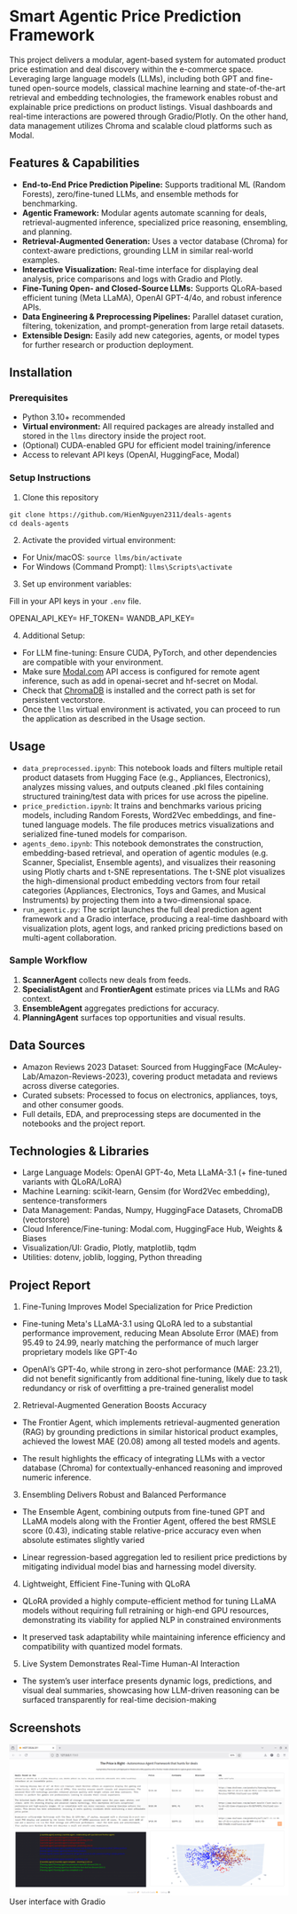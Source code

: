 # Smart Agentic Price Prediction Framework

This project delivers a modular, agent-based system for automated product price estimation and deal discovery within the e-commerce space. Leveraging large language models (LLMs), including both GPT and fine-tuned open-source models, classical machine learning and state-of-the-art retrieval and embedding technologies, the framework enables robust and explainable price predictions on product listings. Visual dashboards and real-time interactions are powered through Gradio/Plotly. On the other hand, data management utilizes Chroma and scalable cloud platforms such as Modal.

## Features & Capabilities

- **End-to-End Price Prediction Pipeline:** Supports traditional ML (Random Forests), zero/fine-tuned LLMs, and ensemble methods for benchmarking.
- **Agentic Framework:** Modular agents automate scanning for deals, retrieval-augmented inference, specialized price reasoning, ensembling, and planning.
- **Retrieval-Augmented Generation:** Uses a vector database (Chroma) for context-aware predictions, grounding LLM in similar real-world examples.
- **Interactive Visualization:** Real-time interface for displaying deal analysis, price comparisons and logs with Gradio and Plotly.
- **Fine-Tuning Open- and Closed-Source LLMs:** Supports QLoRA-based efficient tuning (Meta LLaMA), OpenAI GPT-4/4o, and robust inference APIs.
- **Data Engineering & Preprocessing Pipelines:** Parallel dataset curation, filtering, tokenization, and prompt-generation from large retail datasets.
- **Extensible Design:** Easily add new categories, agents, or model types for further research or production deployment.

## Installation

### Prerequisites


- Python 3.10+ recommended
- **Virtual environment:** All required packages are already installed and stored in the `llms` directory inside the project root.
- (Optional) CUDA-enabled GPU for efficient model training/inference
- Access to relevant API keys (OpenAI, HuggingFace, Modal)

### Setup Instructions

1. Clone this repository
```
git clone https://github.com/HienNguyen2311/deals-agents
cd deals-agents
```
2. Activate the provided virtual environment:
* For Unix/macOS: ```source llms/bin/activate```
* For Windows (Command Prompt): ```llms\Scripts\activate```

3. Set up environment variables:

Fill in your API keys in your `.env` file.

OPENAI_API_KEY=
HF_TOKEN=
WANDB_API_KEY=

4. Additional Setup:

* For LLM fine-tuning: Ensure CUDA, PyTorch, and other dependencies are compatible with your environment.
* Make sure [Modal.com](https://modal.com/) API access is configured for remote agent inference, such as add in openai-secret and hf-secret on Modal.
* Check that [ChromaDB](https://www.trychroma.com/) is installed and the correct path is set for persistent vectorstore.
* Once the `llms` virtual environment is activated, you can proceed to run the application as described in the Usage section.

## Usage

* ```data_preprocessed.ipynb```: This notebook loads and filters multiple retail product datasets from Hugging Face (e.g., Appliances, Electronics), analyzes missing values, and outputs cleaned .pkl files containing structured training/test data with prices for use across the pipeline.
* ```price_prediction.ipynb```: It trains and benchmarks various pricing models, including Random Forests, Word2Vec embeddings, and fine-tuned language models. The file produces metrics visualizations and serialized fine-tuned models for comparison.
* ```agents_demo.ipynb```: This notebook demonstrates the construction, embedding-based retrieval, and operation of agentic modules (e.g. Scanner, Specialist, Ensemble agents), and visualizes their reasoning using Plotly charts and t-SNE representations. The t-SNE plot visualizes the high-dimensional product embedding vectors from four retail categories (Appliances, Electronics, Toys and Games, and Musical Instruments) by projecting them into a two-dimensional space.
* ```run_agentic.py```: The script launches the full deal prediction agent framework and a Gradio interface, producing a real-time dashboard with visualization plots, agent logs, and ranked pricing predictions based on multi-agent collaboration.

### Sample Workflow

1. **ScannerAgent** collects new deals from feeds.
2. **SpecialistAgent** and **FrontierAgent** estimate prices via LLMs and RAG context.
3. **EnsembleAgent** aggregates predictions for accuracy.
4. **PlanningAgent** surfaces top opportunities and visual results.

## Data Sources

* Amazon Reviews 2023 Dataset: Sourced from HuggingFace (McAuley-Lab/Amazon-Reviews-2023), covering product metadata and reviews across diverse categories.
* Curated subsets: Processed to focus on electronics, appliances, toys, and other consumer goods.
* Full details, EDA, and preprocessing steps are documented in the notebooks and the project report.

## Technologies & Libraries

* Large Language Models: OpenAI GPT-4o, Meta LLaMA-3.1 (+ fine-tuned variants with QLoRA/LoRA)
* Machine Learning: scikit-learn, Gensim (for Word2Vec embedding), sentence-transformers
* Data Management: Pandas, Numpy, HuggingFace Datasets, ChromaDB (vectorstore)
* Cloud Inference/Fine-tuning: Modal.com, HuggingFace Hub, Weights & Biases
* Visualization/UI: Gradio, Plotly, matplotlib, tqdm
* Utilities: dotenv, joblib, logging, Python threading

## Project Report

1. Fine-Tuning Improves Model Specialization for Price Prediction

* Fine-tuning Meta's LLaMA-3.1 using QLoRA led to a substantial performance improvement, reducing Mean Absolute Error (MAE) from 95.49 to 24.99, nearly matching the performance of much larger proprietary models like GPT-4o

* OpenAI’s GPT-4o, while strong in zero-shot performance (MAE: 23.21), did not benefit significantly from additional fine-tuning, likely due to task redundancy or risk of overfitting a pre-trained generalist model

2. Retrieval-Augmented Generation Boosts Accuracy

* The Frontier Agent, which implements retrieval-augmented generation (RAG) by grounding predictions in similar historical product examples, achieved the lowest MAE (20.08) among all tested models and agents.

* The result highlights the efficacy of integrating LLMs with a vector database (Chroma) for contextually-enhanced reasoning and improved numeric inference.

3. Ensembling Delivers Robust and Balanced Performance

* The Ensemble Agent, combining outputs from fine-tuned GPT and LLaMA models along with the Frontier Agent, offered the best RMSLE score (0.43), indicating stable relative-price accuracy even when absolute estimates slightly varied

* Linear regression-based aggregation led to resilient price predictions by mitigating individual model bias and harnessing model diversity.

4. Lightweight, Efficient Fine-Tuning with QLoRA

* QLoRA provided a highly compute-efficient method for tuning LLaMA models without requiring full retraining or high-end GPU resources, demonstrating its viability for applied NLP in constrained environments

* It preserved task adaptability while maintaining inference efficiency and compatibility with quantized model formats.

5. Live System Demonstrates Real-Time Human-AI Interaction

* The system’s user interface presents dynamic logs, predictions, and visual deal summaries, showcasing how LLM-driven reasoning can be surfaced transparently for real-time decision-making

## Screenshots

![User interface with Gradio](img/interface.png)
User interface with Gradio